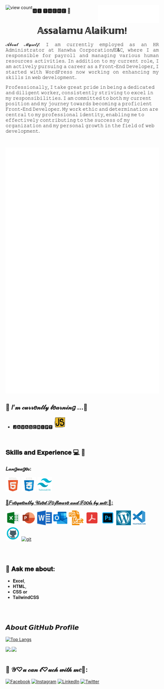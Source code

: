 <p>  <a href="#" target="_blank"> <img align="left" src="https://komarev.com/ghpvc/?username=Shariful797&color=green" alt="view count"/>
<img align="right" src="https://github.com/Shariful797/Shariful797/blob/main/Icons/timer.svg" alt="time"/>
</a>
</p>



### 🅷🅸 🆃🅷🅴🆁🅴 👋

<h1 align="center">𝔸𝕤𝕤𝕒𝕝𝕒𝕞𝕦 𝔸𝕝𝕒𝕚𝕜𝕦𝕞!</h1>

<p align="Justify">𝓐𝓫𝓸𝓾𝓽 𝓜𝔂𝓼𝓮𝓵𝓯: 𝙸 𝚊𝚖 𝚌𝚞𝚛𝚛𝚎𝚗𝚝𝚕𝚢 𝚎𝚖𝚙𝚕𝚘𝚢𝚎𝚍 𝚊𝚜 𝚊𝚗 𝙷𝚁 𝙰𝚍𝚖𝚒𝚗𝚒𝚜𝚝𝚛𝚊𝚝𝚘𝚛 𝚊𝚝 𝙷𝚊𝚗𝚠𝚑𝚊 𝙲𝚘𝚛𝚙𝚘𝚛𝚊𝚝𝚒𝚘𝚗/𝙴&𝙲, 𝚠𝚑𝚎𝚛𝚎 𝙸 𝚊𝚖 𝚛𝚎𝚜𝚙𝚘𝚗𝚜𝚒𝚋𝚕𝚎 𝚏𝚘𝚛 𝚙𝚊𝚢𝚛𝚘𝚕𝚕 𝚊𝚗𝚍 𝚖𝚊𝚗𝚊𝚐𝚒𝚗𝚐 𝚟𝚊𝚛𝚒𝚘𝚞𝚜 𝚑𝚞𝚖𝚊𝚗 𝚛𝚎𝚜𝚘𝚞𝚛𝚌𝚎𝚜 𝚊𝚌𝚝𝚒𝚟𝚒𝚝𝚒𝚎𝚜. 𝙸𝚗 𝚊𝚍𝚍𝚒𝚝𝚒𝚘𝚗 𝚝𝚘 𝚖𝚢 𝚌𝚞𝚛𝚛𝚎𝚗𝚝 𝚛𝚘𝚕𝚎, 𝙸 𝚊𝚖 𝚊𝚌𝚝𝚒𝚟𝚎𝚕𝚢 𝚙𝚞𝚛𝚜𝚞𝚒𝚗𝚐 𝚊 𝚌𝚊𝚛𝚎𝚎𝚛 𝚊𝚜 𝚊 𝙵𝚛𝚘𝚗𝚝-𝙴𝚗𝚍 𝙳𝚎𝚟𝚎𝚕𝚘𝚙𝚎𝚛, 𝙸 𝚜𝚝𝚊𝚛𝚝𝚎𝚍 𝚠𝚒𝚝𝚑 𝚆𝚘𝚛𝚍𝙿𝚛𝚎𝚜𝚜 𝚗𝚘𝚠 𝚠𝚘𝚛𝚔𝚒𝚗𝚐 𝚘𝚗 𝚎𝚗𝚑𝚊𝚗𝚌𝚒𝚗𝚐 𝚖𝚢 𝚜𝚔𝚒𝚕𝚕𝚜 𝚒𝚗 𝚠𝚎𝚋 𝚍𝚎𝚟𝚎𝚕𝚘𝚙𝚖𝚎𝚗𝚝.

𝙿𝚛𝚘𝚏𝚎𝚜𝚜𝚒𝚘𝚗𝚊𝚕𝚕𝚢, 𝙸 𝚝𝚊𝚔𝚎 𝚐𝚛𝚎𝚊𝚝 𝚙𝚛𝚒𝚍𝚎 𝚒𝚗 𝚋𝚎𝚒𝚗𝚐 𝚊 𝚍𝚎𝚍𝚒𝚌𝚊𝚝𝚎𝚍 𝚊𝚗𝚍 𝚍𝚒𝚕𝚒𝚐𝚎𝚗𝚝 𝚠𝚘𝚛𝚔𝚎𝚛, 𝚌𝚘𝚗𝚜𝚒𝚜𝚝𝚎𝚗𝚝𝚕𝚢 𝚜𝚝𝚛𝚒𝚟𝚒𝚗𝚐 𝚝𝚘 𝚎𝚡𝚌𝚎𝚕 𝚒𝚗 𝚖𝚢 𝚛𝚎𝚜𝚙𝚘𝚗𝚜𝚒𝚋𝚒𝚕𝚒𝚝𝚒𝚎𝚜. 𝙸 𝚊𝚖 𝚌𝚘𝚖𝚖𝚒𝚝𝚝𝚎𝚍 𝚝𝚘 𝚋𝚘𝚝𝚑 𝚖𝚢 𝚌𝚞𝚛𝚛𝚎𝚗𝚝 𝚙𝚘𝚜𝚒𝚝𝚒𝚘𝚗 𝚊𝚗𝚍 𝚖𝚢 𝚓𝚘𝚞𝚛𝚗𝚎𝚢 𝚝𝚘𝚠𝚊𝚛𝚍𝚜 𝚋𝚎𝚌𝚘𝚖𝚒𝚗𝚐 𝚊 𝚙𝚛𝚘𝚏𝚒𝚌𝚒𝚎𝚗𝚝 𝙵𝚛𝚘𝚗𝚝-𝙴𝚗𝚍 𝙳𝚎𝚟𝚎𝚕𝚘𝚙𝚎𝚛. 𝙼𝚢 𝚠𝚘𝚛𝚔 𝚎𝚝𝚑𝚒𝚌 𝚊𝚗𝚍 𝚍𝚎𝚝𝚎𝚛𝚖𝚒𝚗𝚊𝚝𝚒𝚘𝚗 𝚊𝚛𝚎 𝚌𝚎𝚗𝚝𝚛𝚊𝚕 𝚝𝚘 𝚖𝚢 𝚙𝚛𝚘𝚏𝚎𝚜𝚜𝚒𝚘𝚗𝚊𝚕 𝚒𝚍𝚎𝚗𝚝𝚒𝚝𝚢, 𝚎𝚗𝚊𝚋𝚕𝚒𝚗𝚐 𝚖𝚎 𝚝𝚘 𝚎𝚏𝚏𝚎𝚌𝚝𝚒𝚟𝚎𝚕𝚢 𝚌𝚘𝚗𝚝𝚛𝚒𝚋𝚞𝚝𝚒𝚗𝚐 𝚝𝚘 𝚝𝚑𝚎 𝚜𝚞𝚌𝚌𝚎𝚜𝚜 𝚘𝚏 𝚖𝚢 𝚘𝚛𝚐𝚊𝚗𝚒𝚣𝚊𝚝𝚒𝚘𝚗 𝚊𝚗𝚍 𝚖𝚢 𝚙𝚎𝚛𝚜𝚘𝚗𝚊𝚕 𝚐𝚛𝚘𝚠𝚝𝚑 𝚒𝚗 𝚝𝚑𝚎 𝚏𝚒𝚎𝚕𝚍 𝚘𝚏 𝚠𝚎𝚋 𝚍𝚎𝚟𝚎𝚕𝚘𝚙𝚖𝚎𝚗𝚝.</p>
<br>


<p  align="center">  <a href="#" target="_blank"> <img src="https://github.com/Shariful797/Shariful797/blob/main/Icons/Animated%20Pkg.svg" alt="Known Language by Me" /></a>
</p>

## 🎀  𝐼’𝓂 𝒸𝓊𝓇𝓇𝑒𝓃𝓉𝓁𝓎 𝓁𝑒𝒶𝓇𝓃𝒾𝓃𝑔 ...🎀
<p>
  
-  🅹🅰🆅🅰🆂🅲🆁🅸🅿🆃
  <a href="https://www.javascript.com/" target="_blank"> <img src="https://github.com/Shariful797/Shariful797/blob/main/Icons/JavaScript-gif.gif" alt="HTML5" width="40" height="40"/></a>
</p>

<br>


## 𝐒𝐤𝐢𝐥𝐥𝐬 𝐚𝐧𝐝 𝐄𝐱𝐩𝐞𝐫𝐢𝐞𝐧𝐜𝐞 💻 📱 

<h3 align="left">𝐿𝒶𝓃𝑔𝓊𝒶𝑔𝑒𝓈:</h3>

<p align="left"> 
  
<a href="https://www.w3.org/html/" target="_blank"> <img src="https://github.com/Shariful797/Shariful797/blob/main/Icons/gif-html5.gif" alt="HTML5" width="48" height="48"/></a> 
<a href="https://www.w3schools.com/css/" target="_blank"> <img src="https://github.com/Shariful797/Shariful797/blob/main/Icons/CSS3-gif.gif" alt="CSS3" width="48" height="48"/></a>
<a href="https://tailwindcss.com/" target="_blank"> <img src="https://github.com/Shariful797/Shariful797/blob/main/Icons/tailwind-css.svg" alt="Tailwind CSS3" width="48" height="48">

</p>

<h3 align="left"> 💙𝐹𝓇𝑒𝓆𝓊𝑒𝓃𝓉𝓁𝓎 𝒰𝓈𝑒𝒹 𝒮𝑜𝒻𝓉𝓌𝒶𝓇𝑒 𝒶𝓃𝒹 𝒯𝑜𝑜𝓁𝓈 𝒷𝓎 𝓂𝑒:💙:</h3>

<p align="left"> 

<a href="https://www.microsoft.com/en-us/microsoft-365" target="_blank"> <img src="https://github.com/Shariful797/Shariful797/blob/main/Icons/Microsoft-Excel.gif" alt="Microsoft Office Excel" width="48" height="48"/></a>
<a href="https://www.microsoft.com/en-us/microsoft-365" target="_blank"> <img src="https://github.com/Shariful797/Shariful797/blob/main/Icons/Microsoft-PowerPoint.gif" alt="Microsoft Powerpoint" width="48" height="48"/></a>
<a href="https://www.microsoft.com/en-us/microsoft-365" target="_blank"> <img src="https://github.com/Shariful797/Shariful797/blob/main/Icons/Microsoft-Word.gif" alt="Microsoft Word" width="48" height="48"/></a>
<a href="https://www.microsoft.com/en-us/microsoft-365" target="_blank"> <img src="https://github.com/Shariful797/Shariful797/blob/main/Icons/Microsoft-Outlook.gif" alt="Microsoft Outlook" width="48" height="48"/></a>
<a href="https://www.foxit.com/" target="_blank"> <img src="https://github.com/Shariful797/Shariful797/blob/main/Icons/Foxit-logo.png" alt="Foxit PDF Editor Pro" width="48" height="48"/></a>
<a href="https://www.adobe.com/acrobat/pdf-reader.html" target="_blank"> <img src="https://github.com/Shariful797/Shariful797/blob/main/Icons/adobe-acrobat.gif" alt="Adobe Acrobat Pro" width="48" height="48"/></a> 
<a href="https://www.adobe.com/products/photoshop.html" target="_blank"> <img src="https://github.com/Shariful797/Shariful797/blob/main/Icons/adobe-photoshop.gif" alt="Adobe Photoshop" width="48" height="48"/></a>
<a href="https://wordpress.com/" target="_blank"> <img src="https://github.com/Shariful797/Shariful797/blob/main/Icons/Wordpress.gif" alt="WordPress" width="48" height="48"></a>
<a href="https://code.visualstudio.com/" target="_blank"> <img src="https://github.com/Shariful797/Shariful797/blob/main/Icons/vscode-original-wordmark.svg" alt="VS Code" width="48" height="48"/></a>
<a href="https://github.com/" target="_blank"> <img src="https://github.com/Shariful797/Shariful797/blob/main/Icons/Github.gif" alt="Github" width="48" height="48"/></a>
<a href="https://git-scm.com/" target="_blank"> <img src="https://www.vectorlogo.zone/logos/git-scm/git-scm-icon.svg" alt="git" width="48" height="48"/></a> 
</p>
<br>
<br>

## 💬 𝐀𝐬𝐤 𝐦𝐞 𝐚𝐛𝐨𝐮𝐭:
- 𝐄𝐱𝐜𝐞𝐥,
- 𝐇𝐓𝐌𝐋,
- 𝐂𝐒𝐒 𝐨𝐫
- 𝐓𝐚𝐢𝐥𝐰𝐢𝐧𝐝𝐂𝐒𝐒


<br><br>
## 𝘼𝙗𝙤𝙪𝙩 𝙂𝙞𝙩𝙃𝙪𝙗 𝙋𝙧𝙤𝙛𝙞𝙡𝙚

[![Top Langs](https://github-readme-stats.vercel.app/api/top-langs/?username=Shariful797)](https://github.com/anuraghazra/github-readme-stats)

<a href="https://github.com/anuraghazra/github-readme-stats#gh-dark-mode-only">
  <img height=200 align="center" src="https://github-readme-stats.vercel.app/api?username=Shariful797&show_icons=true&theme=dark#gh-dark-mode-only"/>
  
<a href="https://github.com/anuraghazra/github-readme-stats#gh-light-mode-only">
  <img height=200 align="center" src="https://github-readme-stats.vercel.app/api?username=Shariful797&show_icons=true&theme=tranparent#gh-light-mode-only"/>
</a>



<!--
- 🔭 I’m currently working on ...

- 👯 I’m looking to collaborate on ...
- 🤔 I’m looking for help with ...

[![Readme Card](https://github-readme-stats.vercel.app/api/pin/?username=Shariful797&repo=github-readme-stats)](https://github.com/anuraghazra/github-readme-stats)

<a href="https://github.com/anuraghazra/convoychat">
  <img height=200 align="center" src="https://github-readme-stats.vercel.app/api/top-langs?username=Shariful797&layout=compact&langs_count=8&card_width=320" />
</a>

Next language
<a href="https://getbootstrap.com/" target="_blank"><img src="https://github.com/Shariful797/Shariful797/blob/main/Icons/bootstrap-gif.gif" alt="Bootstrap" width="48" height="48"/></a>
<a href="https://www.python.org" target="_blank"> <img src="https://raw.githubusercontent.com/devicons/devicon/master/icons/python/python-original.svg" alt="python" width="48" height="48"/> </a> 
<a href="https://nodejs.org" target="_blank"> <img src="https://raw.githubusercontent.com/devicons/devicon/master/icons/nodejs/nodejs-original-wordmark.svg" alt="nodejs" width="48" height="48"/> </a>
<a href="https://reactjs.org/" target="_blank"> <img src="https://raw.githubusercontent.com/devicons/devicon/master/icons/react/react-original-wordmark.svg" alt="react" width="48" height="48"/> </a> 



https://github.com/prateek-chaubey/prateek-chaubey/blob/main/README.md?plain=1


for auto Night Mode Daymode change

writing format should be the same folder .svg or jpg or else...

<p align="center">
<picture>
  <source media="(prefers-color-scheme: dark)" srcset="th30ne.svg">
  <source media="(prefers-color-scheme: light)" srcset="darkmode.svg">
  <img  src="./blank.svg">
</picture>
</p>


<p align="center">
<picture>
<source media="(prefers-color-scheme: dark)" align="center" srcset="pkc.svg">
<source media="(prefers-color-scheme: light)" srcset="blank.svg">
<img  src="./blank.svg">
</picture>
</p>


<p align="right">
<picture>
<source align="right" media="(prefers-color-scheme: dark)" srcset="timer.svg">
<source media="(prefers-color-scheme: light)" srcset="blank.svg">
<img  src="./blank.svg">
</picture>
</p>

<p  align="center">  <a href="#" target="_blank"> <img src="https://github.com/Shariful797/Shariful797/blob/main/Icons/Text%20Animation1.svg" alt="HTML5" /></a>
</p>
-->

 <br>
 <br>
 
<h2 align="left">💚 𝒴♡𝓊 𝒸𝒶𝓃 𝓉♡𝓊𝒸𝒽 𝓌𝒾𝓉𝒽 𝓂𝑒💚:</h2>

[![Facebook][facebook-shield]][facebook-url]
[![Instagram][instagram-shield]][instagram-url]
[![LinkedIn][linkedin-shield]][linkedin-url]
[![Twitter][twitter-shield]][twitter-url]

[facebook-shield]: https://img.shields.io/badge/-Facebook-black.svg?style=flat-square&logo=facebook&color=1877F2&logoColor=black
[facebook-url]: https://facebook.com/Shariful797
[instagram-shield]: https://img.shields.io/badge/-Instagram-black.svg?style=flat-square&logo=instagram&color=black&logoColor=#ff0000
[instagram-url]: https://instagram.com/shariful797
[linkedin-shield]: https://img.shields.io/badge/-LinkedIn-black.svg?style=flat-square&logo=linkedin&colorB=blue
[linkedin-url]: https://linkedin.com/in/Shariful797
[twitter-shield]: https://img.shields.io/badge/-Twitter-black.svg?style=flat-square&logo=x&color=1DA1F2&logoColor=black
[twitter-url]: https://twitter.com/shariful797

